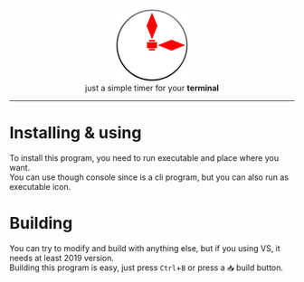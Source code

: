 <p align="center">
  <img src="https://github.com/kisoqual/tiemer/raw/refs/heads/master/tiemer.svg" width=128 height=128><br>
  just a simple timer for your <b>terminal</b>
</p>

---

# Installing & using
To install this program, you need to run executable and place where you want.<br>
You can use though console since is a cli program, but you can also run as executable icon.

# Building
You can try to modify and build with anything else, but if you using VS, it needs at least 2019 version.<br>
Building this program is easy, just press `Ctrl`+`B` or press a `📥` build button.

